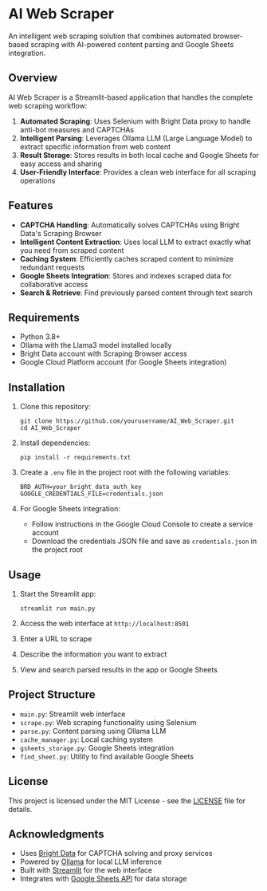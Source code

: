 # AI Web Scraper

An intelligent web scraping solution that combines automated browser-based scraping with AI-powered content parsing and Google Sheets integration.

## Overview

AI Web Scraper is a Streamlit-based application that handles the complete web scraping workflow:

1. **Automated Scraping**: Uses Selenium with Bright Data proxy to handle anti-bot measures and CAPTCHAs
2. **Intelligent Parsing**: Leverages Ollama LLM (Large Language Model) to extract specific information from web content
3. **Result Storage**: Stores results in both local cache and Google Sheets for easy access and sharing
4. **User-Friendly Interface**: Provides a clean web interface for all scraping operations

## Features

- **CAPTCHA Handling**: Automatically solves CAPTCHAs using Bright Data's Scraping Browser
- **Intelligent Content Extraction**: Uses local LLM to extract exactly what you need from scraped content
- **Caching System**: Efficiently caches scraped content to minimize redundant requests
- **Google Sheets Integration**: Stores and indexes scraped data for collaborative access
- **Search & Retrieve**: Find previously parsed content through text search

## Requirements

- Python 3.8+
- Ollama with the Llama3 model installed locally
- Bright Data account with Scraping Browser access
- Google Cloud Platform account (for Google Sheets integration)

## Installation

1. Clone this repository:

   ```
   git clone https://github.com/yourusername/AI_Web_Scraper.git
   cd AI_Web_Scraper
   ```

2. Install dependencies:

   ```
   pip install -r requirements.txt
   ```

3. Create a `.env` file in the project root with the following variables:

   ```
   BRD_AUTH=your_bright_data_auth_key
   GOOGLE_CREDENTIALS_FILE=credentials.json
   ```

4. For Google Sheets integration:
   - Follow instructions in the Google Cloud Console to create a service account
   - Download the credentials JSON file and save as `credentials.json` in the project root

## Usage

1. Start the Streamlit app:

   ```
   streamlit run main.py
   ```

2. Access the web interface at `http://localhost:8501`

3. Enter a URL to scrape

4. Describe the information you want to extract

5. View and search parsed results in the app or Google Sheets

## Project Structure

- `main.py`: Streamlit web interface
- `scrape.py`: Web scraping functionality using Selenium
- `parse.py`: Content parsing using Ollama LLM
- `cache_manager.py`: Local caching system
- `gsheets_storage.py`: Google Sheets integration
- `find_sheet.py`: Utility to find available Google Sheets

## License

This project is licensed under the MIT License - see the [LICENSE](LICENSE) file for details.

## Acknowledgments

- Uses [Bright Data](https://brightdata.com/) for CAPTCHA solving and proxy services
- Powered by [Ollama](https://ollama.ai/) for local LLM inference
- Built with [Streamlit](https://streamlit.io/) for the web interface
- Integrates with [Google Sheets API](https://developers.google.com/sheets/api) for data storage
